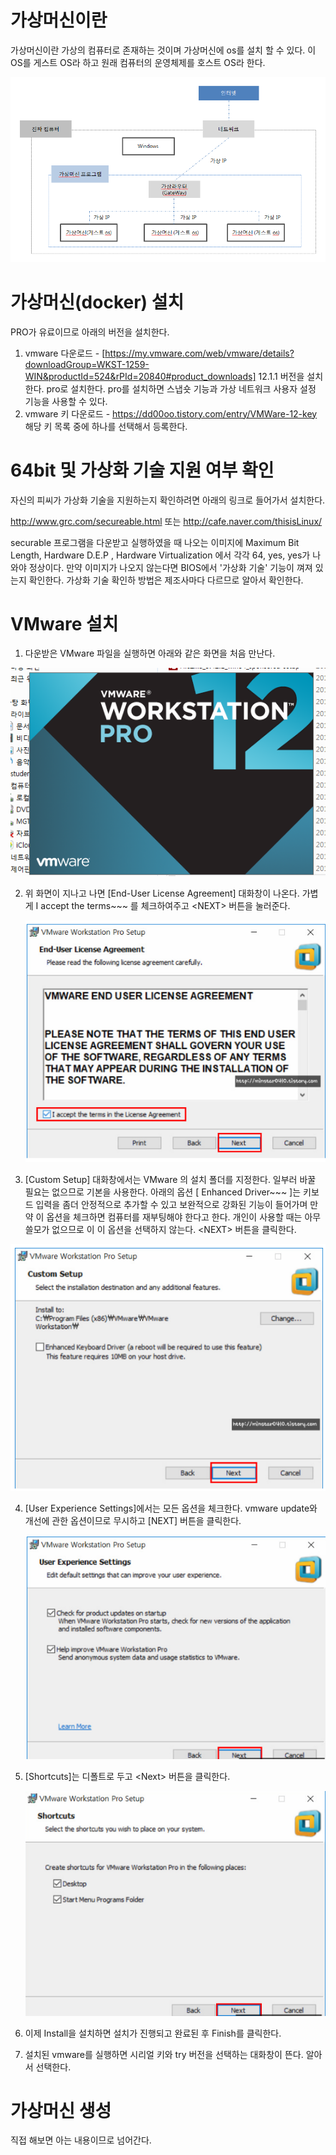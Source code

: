 # 가상머신이란

가상머신이란 가상의 컴퓨터로 존재하는 것이며 가상머신에 os를 설치 할 수 있다. 이 OS를 게스트 OS라 하고 원래 컴퓨터의 운영체제를 호스트 OS라 한다.

![Alt text](images/virtual_structure.png)



# 가상머신(docker) 설치

PRO가 유료이므로 아래의 버전을 설치한다.

1)  vmware 다운로드 - [https://my.vmware.com/web/vmware/details?downloadGroup=WKST-1259-WIN&productId=524&rPId=20840#product_downloads]    12.1.1 버전을 설치한다. pro로 설치한다. pro를 설치하면 스냅숏 기능과 가상 네트워크 사용자 설정 기능을 사용할 수 있다. 
2)  vmware 키 다운로드 - <https://dd00oo.tistory.com/entry/VMWare-12-key>  해당 키 목록 중에 하나를 선택해서 등록한다.

# 64bit 및 가상화 기술 지원 여부 확인

자신의 피씨가 가상화 기술을 지원하는지 확인하려면 아래의 링크로 들어가서 설치한다.

http://www.grc.com/secureable.html   또는  http://cafe.naver.com/thisisLinux/  

securable 프로그램을 다운받고 실행하였을 때 나오는 이미지에  Maximum Bit Length,  Hardware D.E.P ,  Hardware Virtualization 에서 각각 64, yes, yes가 나와야 정상이다. 만약 이미지가 나오지 않는다면  BIOS에서 '가상화 기술' 기능이 껴져 있는지 확인한다. 가상화 기술 확인하 방법은 제조사마다 다르므로 알아서 확인한다.

# VMware 설치 

1. 다운받은 VMware 파일을 실행하면 아래와 같은 화면을 처음 만난다.

![VMware step1](images\vm_set_1.PNG)

2. 위 화면이 지나고 나면 [End-User License Agreement] 대화창이 나온다. 가볍게  I accept the terms~~~ 를 체크하여주고 \<NEXT\> 버튼을 눌러준다.

   ![vmware step 2](images\vm_set_2.PNG)

3.  [Custom Setup] 대화창에서는 VMware 의 설치 폴더를 지정한다. 일부러 바꿀 필요는 없으므로 기본을 사용한다. 아래의 옵션 [ Enhanced Driver~~~ ]는 키보드 입력을 좀더 안정적으로 추가할 수 있고 보완적으로 강화된 기능이 들어가며 만약 이 옵션을 체크하면 컴퓨터를 재부팅해야 한다고 한다.  개인이 사용할 때는 아무쓸모가 없으므로 이 이 옵션을 선택하지 않는다. \<NEXT\> 버튼을 클릭한다.

   ![vmware 설치 3](images\vm_set_3.PNG)

4. [User Experience Settings]에서는 모든 옵션을 체크한다.  vmware update와 개선에 관한 옵션이므로 무시하고 [NEXT] 버튼을 클릭한다. 

   ![vmware step 4](images\vm_set_4.PNG)

5. [Shortcuts]는 디폴트로 두고 \<Next\> 버튼을 클릭한다.

   ![vmware ste 5](images\vm_set_5.PNG)

6. 이제 Install을 설치하면 설치가 진행되고 완료된 후 Finish를 클릭한다.
7. 설치된 vmware를 실행하면  시리얼 키와 try 버전을 선택하는 대화창이 뜬다. 알아서 선택한다.

# 가상머신 생성

직접  해보면 아는 내용이므로 넘어간다.

